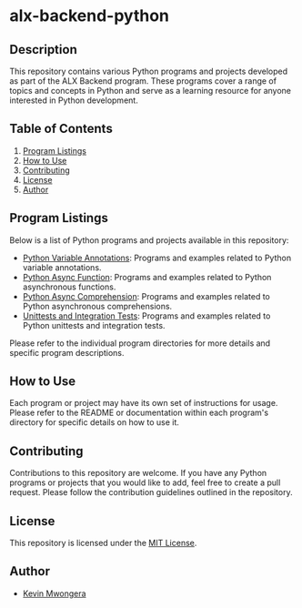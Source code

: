 # alx-backend-python

## Description

This repository contains various Python programs and projects developed as part of the ALX Backend program. These programs cover a range of topics and concepts in Python and serve as a learning resource for anyone interested in Python development.

## Table of Contents

1. [Program Listings](#program-listings)
2. [How to Use](#how-to-use)
3. [Contributing](#contributing)
4. [License](#license)
5. [Author](#author)

## Program Listings

Below is a list of Python programs and projects available in this repository:

- [Python Variable Annotations](https://github.com/iakev/alx-backend-python/tree/main/0x00-python_variable_annotations): Programs and examples related to Python variable annotations.
- [Python Async Function](https://github.com/iakev/alx-backend-python/tree/main/0x01-python_async_function): Programs and examples related to Python asynchronous functions.
- [Python Async Comprehension](https://github.com/iakev/alx-backend-python/tree/main/0x02-python_async_comprehension): Programs and examples related to Python asynchronous comprehensions.
- [Unittests and Integration Tests](https://github.com/iakev/alx-backend-python/tree/main/0x03-Unittests_and_integration_tests): Programs and examples related to Python unittests and integration tests.

Please refer to the individual program directories for more details and specific program descriptions.

## How to Use

Each program or project may have its own set of instructions for usage. Please refer to the README or documentation within each program's directory for specific details on how to use it.

## Contributing

Contributions to this repository are welcome. If you have any Python programs or projects that you would like to add, feel free to create a pull request. Please follow the contribution guidelines outlined in the repository.

## License

This repository is licensed under the [MIT License](https://github.com/iakev/alx-backend-python/blob/main/LICENSE.md).

## Author

- [Kevin Mwongera](https://github.com/iakev)
